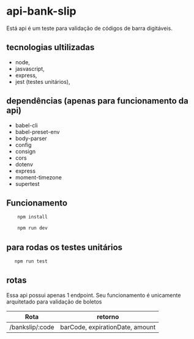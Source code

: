 # api-bank-slip

Está api é um teste para validação de códigos de barra digitáveis.

## tecnologias ultilizadas

- node,
- jasvascript,
- express,
- jest (testes unitários),

## dependências (apenas para funcionamento da api)

- babel-cli
- babel-preset-env
- body-parser
- config
- consign
- cors
- dotenv
- express
- moment-timezone
- supertest

## Funcionamento

```sh
    npm install
```

```sh
    npm run dev
```

## para rodas os testes unitários

```sh
   npm run test
```

## rotas

Essa api possui apenas 1 endpoint. Seu funcionamento é unicamente arquitetado para
validação de boletos

| Rota            | retorno                         |
| --------------- | ------------------------------- |
| /bankslip/:code | barCode, expirationDate, amount |
